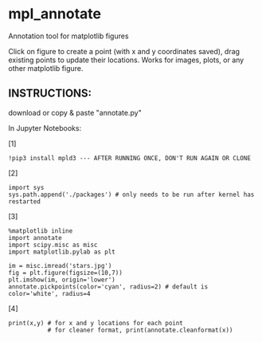 # mpl_annotate
Annotation tool for matplotlib figures

Click on figure to create a point (with x and y coordinates saved), drag existing points to update their locations.
Works for images, plots, or any other matplotlib figure.

## INSTRUCTIONS:
download or copy & paste "annotate.py"

In Jupyter Notebooks:

[1] 

    !pip3 install mpld3 --- AFTER RUNNING ONCE, DON'T RUN AGAIN OR CLONE

[2] 

    import sys
    sys.path.append('./packages') # only needs to be run after kernel has restarted
    
[3] 

    %matplotlib inline
    import annotate
    import scipy.misc as misc
    import matplotlib.pylab as plt

    im = misc.imread('stars.jpg')
    fig = plt.figure(figsize=(10,7))
    plt.imshow(im, origin='lower')
    annotate.pickpoints(color='cyan', radius=2) # default is color='white', radius=4
    
[4] 
    
    print(x,y) # for x and y locations for each point
               # for cleaner format, print(annotate.cleanformat(x))
